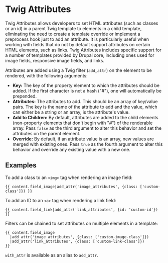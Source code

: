 # Twig Attributes

Twig Attributes allows developers to set HTML attributes (such as classes or an id) in a parent Twig template to elements in a child template, eliminating the need to create a template override or implement a preprocess hook just to add an attribute. It is particularly useful when working with fields that do not by default support attributes on certain HTML elements, such as links. Twig Attributes includes specific support for a number of templates provided by Drupal core, including ones used for image fields, responsive image fields, and links.

Attributes are added using a Twig filter (`add_attr`) on the element to be rendered, with the following arguments:

- **Key:** The key of the property element to which the attributes should be added. If the first character is not a hash ("#"), one will automatically be prepended.
- **Attributes:** The attributes to add. This should be an array of key/value pairs. The key is the name of the attribute to add and the value, which can either be a string or an array, is the attribute's value.
- **Add to Children:** By default, attributes are added to the child elements (non-property elements that don't begin with "#") of the renderable array. Pass `false` as the third argument to alter this behavior and set the attributes on the parent element.
- **Override:** By default, if an attribute value is an array, new values are merged with existing ones. Pass `true` as the fourth argument to alter this behavior and override any existing value with a new one.

## Examples

To add a class to an `<img>` tag when rendering an image field:

    {{ content.field_image|add_attr('image_attributes', {class: ['custom-class']}) }}

To add an ID to an `<a>` tag when rendering a link field:

    {{ content.field_link|add_attr('link_attributes', {id: 'custom-id'}) }}

Filters can be chained to set attributes on multiple elements in a template:

    {{ content.field_image
      |add_attr('image_attributes', {class: ['custom-image-class']})
      |add_attr('link_attributes', {class: ['custom-link-class']})
    }}

`with_attr` is available as an alias to `add_attr`.

